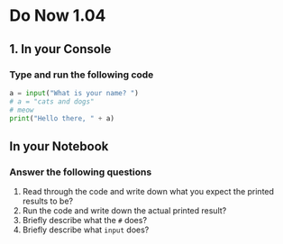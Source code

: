# Do Now 1.04

## 1. In your Console

### Type and run the following code

```python
a = input("What is your name? ")
# a = "cats and dogs"
# meow
print("Hello there, " + a)
```

## In your Notebook

### Answer the following questions

1. Read through the code and write down what you expect the printed results to be?
2. Run the code and write down the actual printed result?
3. Briefly describe what the `#` does?
4. Briefly describe what `input` does?

